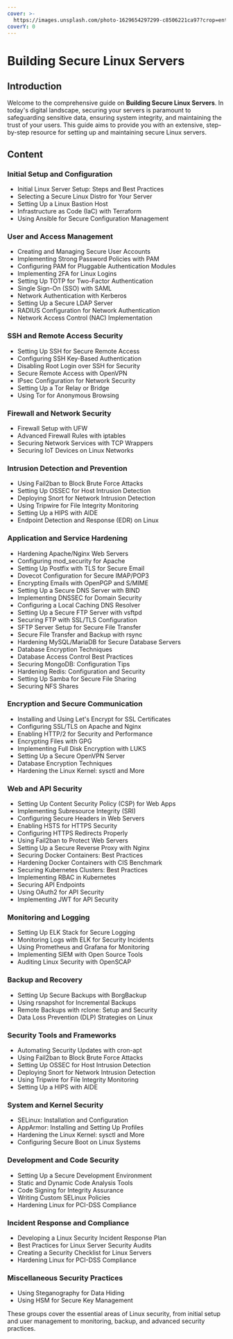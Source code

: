 ```yaml
---
cover: >-
  https://images.unsplash.com/photo-1629654297299-c8506221ca97?crop=entropy&cs=srgb&fm=jpg&ixid=M3wxOTcwMjR8MHwxfHNlYXJjaHwxfHxsaW51eHxlbnwwfHx8fDE3MjEwNTkwMjZ8MA&ixlib=rb-4.0.3&q=85
coverY: 0
---
```


# Building Secure Linux Servers

## Introduction

Welcome to the comprehensive guide on **Building Secure Linux Servers**. In today's digital landscape, securing your servers is paramount to safeguarding sensitive data, ensuring system integrity, and maintaining the trust of your users. This guide aims to provide you with an extensive, step-by-step resource for setting up and maintaining secure Linux servers.

## Content

### **Initial Setup and Configuration**

* Initial Linux Server Setup: Steps and Best Practices
* Selecting a Secure Linux Distro for Your Server
* Setting Up a Linux Bastion Host
* Infrastructure as Code (IaC) with Terraform
* Using Ansible for Secure Configuration Management

### **User and Access Management**

* Creating and Managing Secure User Accounts
* Implementing Strong Password Policies with PAM
* Configuring PAM for Pluggable Authentication Modules
* Implementing 2FA for Linux Logins
* Setting Up TOTP for Two-Factor Authentication
* Single Sign-On (SSO) with SAML
* Network Authentication with Kerberos
* Setting Up a Secure LDAP Server
* RADIUS Configuration for Network Authentication
* Network Access Control (NAC) Implementation

### **SSH and Remote Access Security**

* Setting Up SSH for Secure Remote Access
* Configuring SSH Key-Based Authentication
* Disabling Root Login over SSH for Security
* Secure Remote Access with OpenVPN
* IPsec Configuration for Network Security
* Setting Up a Tor Relay or Bridge
* Using Tor for Anonymous Browsing

### **Firewall and Network Security**

* Firewall Setup with UFW
* Advanced Firewall Rules with iptables
* Securing Network Services with TCP Wrappers
* Securing IoT Devices on Linux Networks

### **Intrusion Detection and Prevention**

* Using Fail2ban to Block Brute Force Attacks
* Setting Up OSSEC for Host Intrusion Detection
* Deploying Snort for Network Intrusion Detection
* Using Tripwire for File Integrity Monitoring
* Setting Up a HIPS with AIDE
* Endpoint Detection and Response (EDR) on Linux

### **Application and Service Hardening**

* Hardening Apache/Nginx Web Servers
* Configuring mod\_security for Apache
* Setting Up Postfix with TLS for Secure Email
* Dovecot Configuration for Secure IMAP/POP3
* Encrypting Emails with OpenPGP and S/MIME
* Setting Up a Secure DNS Server with BIND
* Implementing DNSSEC for Domain Security
* Configuring a Local Caching DNS Resolver
* Setting Up a Secure FTP Server with vsftpd
* Securing FTP with SSL/TLS Configuration
* SFTP Server Setup for Secure File Transfer
* Secure File Transfer and Backup with rsync
* Hardening MySQL/MariaDB for Secure Database Servers
* Database Encryption Techniques
* Database Access Control Best Practices
* Securing MongoDB: Configuration Tips
* Hardening Redis: Configuration and Security
* Setting Up Samba for Secure File Sharing
* Securing NFS Shares

### **Encryption and Secure Communication**

* Installing and Using Let's Encrypt for SSL Certificates
* Configuring SSL/TLS on Apache and Nginx
* Enabling HTTP/2 for Security and Performance
* Encrypting Files with GPG
* Implementing Full Disk Encryption with LUKS
* Setting Up a Secure OpenVPN Server
* Database Encryption Techniques
* Hardening the Linux Kernel: sysctl and More

### **Web and API Security**

* Setting Up Content Security Policy (CSP) for Web Apps
* Implementing Subresource Integrity (SRI)
* Configuring Secure Headers in Web Servers
* Enabling HSTS for HTTPS Security
* Configuring HTTPS Redirects Properly
* Using Fail2ban to Protect Web Servers
* Setting Up a Secure Reverse Proxy with Nginx
* Securing Docker Containers: Best Practices
* Hardening Docker Containers with CIS Benchmark
* Securing Kubernetes Clusters: Best Practices
* Implementing RBAC in Kubernetes
* Securing API Endpoints
* Using OAuth2 for API Security
* Implementing JWT for API Security

### **Monitoring and Logging**

* Setting Up ELK Stack for Secure Logging
* Monitoring Logs with ELK for Security Incidents
* Using Prometheus and Grafana for Monitoring
* Implementing SIEM with Open Source Tools
* Auditing Linux Security with OpenSCAP

### **Backup and Recovery**

* Setting Up Secure Backups with BorgBackup
* Using rsnapshot for Incremental Backups
* Remote Backups with rclone: Setup and Security
* Data Loss Prevention (DLP) Strategies on Linux

### **Security Tools and Frameworks**

* Automating Security Updates with cron-apt
* Using Fail2ban to Block Brute Force Attacks
* Setting Up OSSEC for Host Intrusion Detection
* Deploying Snort for Network Intrusion Detection
* Using Tripwire for File Integrity Monitoring
* Setting Up a HIPS with AIDE

### **System and Kernel Security**

* SELinux: Installation and Configuration
* AppArmor: Installing and Setting Up Profiles
* Hardening the Linux Kernel: sysctl and More
* Configuring Secure Boot on Linux Systems

### **Development and Code Security**

* Setting Up a Secure Development Environment
* Static and Dynamic Code Analysis Tools
* Code Signing for Integrity Assurance
* Writing Custom SELinux Policies
* Hardening Linux for PCI-DSS Compliance

### **Incident Response and Compliance**

* Developing a Linux Security Incident Response Plan
* Best Practices for Linux Server Security Audits
* Creating a Security Checklist for Linux Servers
* Hardening Linux for PCI-DSS Compliance

### **Miscellaneous Security Practices**

* Using Steganography for Data Hiding
* Using HSM for Secure Key Management

These groups cover the essential areas of Linux security, from initial setup and user management to monitoring, backup, and advanced security practices.
